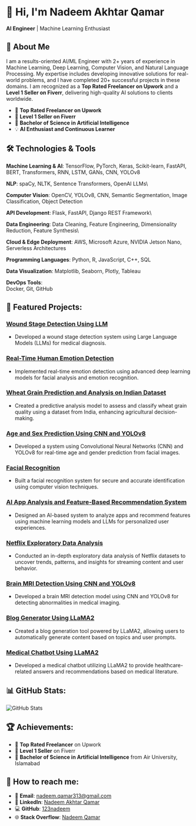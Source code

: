 # 👋 Hi, I'm Nadeem Akhtar Qamar

**AI Engineer** | Machine Learning Enthusiast 

## 🚀 About Me

I am a results-oriented AI/ML Engineer with 2+ years of experience in Machine Learning, Deep Learning, Computer Vision, and Natural Language Processing. My expertise includes developing innovative solutions for real-world problems, and I have completed 20+ successful projects in these domains. I am recognized as a **Top Rated Freelancer on Upwork** and a **Level 1 Seller on Fiverr**, delivering high-quality AI solutions to clients worldwide.

- 🌟 **Top Rated Freelancer on Upwork**
- 🌟 **Level 1 Seller on Fiverr**
- 🥇 **Bachelor of Science in Artificial Intelligence**
- 💡 **AI Enthusiast and Continuous Learner**

## 🛠️ Technologies & Tools

**Machine Learning & AI**: TensorFlow, PyTorch, Keras, Scikit-learn, FastAPI, BERT, Transformers, RNN, LSTM, GANs, CNN, YOLOv8

**NLP**: spaCy, NLTK, Sentence Transformers, OpenAI LLMs\

**Computer Vision**: OpenCV, YOLOv8, CNN, Semantic Segmentation, Image Classification, Object Detection

**API Development**: Flask, FastAPI, Django REST Framework\

**Data Engineering**: Data Cleaning, Feature Engineering, Dimensionality Reduction, Feature Synthesis\

**Cloud & Edge Deployment**: AWS, Microsoft Azure, NVIDIA Jetson Nano, Serverless Architectures

**Programming Languages**: Python, R, JavaScript, C++, SQL

**Data Visualization**: Matplotlib, Seaborn, Plotly, Tableau

**DevOps Tools**:  
Docker, Git, GitHub

## 🌟 Featured Projects:

### [Wound Stage Detection Using LLM](https://github.com/123nadeem/Wound_Stage_Detection__Using_LLM)
- Developed a wound stage detection system using Large Language Models (LLMs) for medical diagnosis.

### [Real-Time Human Emotion Detection](https://github.com/123nadeem/Real-Time-Human-Emotion-Detection)
- Implemented real-time emotion detection using advanced deep learning models for facial analysis and emotion recognition.

### [Wheat Grain Prediction and Analysis on Indian Dataset](https://github.com/123nadeem/Wheet_Grain_Prediction_and_Analysis_on_Indian_Dataset)
- Created a predictive analysis model to assess and classify wheat grain quality using a dataset from India, enhancing agricultural decision-making.

### [Age and Sex Prediction Using CNN and YOLOv8](https://github.com/123nadeem/Age-and-Sex-prediction-using-CNN-and-Yolov8)
- Developed a system using Convolutional Neural Networks (CNN) and YOLOv8 for real-time age and gender prediction from facial images.

### [Facial Recognition](https://github.com/123nadeem/Facial-Recognition)
- Built a facial recognition system for secure and accurate identification using computer vision techniques.

### [AI App Analysis and Feature-Based Recommendation System](https://github.com/123nadeem/AI_App_Analysis_and_Feature_Based_Recommendation_Tool_)
- Designed an AI-based system to analyze apps and recommend features using machine learning models and LLMs for personalized user experiences.

### [Netflix Exploratory Data Analysis](https://github.com/123nadeem/Netflix-Exploratory-Data-Analysis)
- Conducted an in-depth exploratory data analysis of Netflix datasets to uncover trends, patterns, and insights for streaming content and user behavior.

### [Brain MRI Detection Using CNN and YOLOv8](https://github.com/123nadeem/Brain_MRI_Detection_using_CNN-and-Yolov8)
- Developed a brain MRI detection model using CNN and YOLOv8 for detecting abnormalities in medical imaging.

### [Blog Generator Using LLaMA2](https://github.com/123nadeem/Blog_Generator-using-Llama2)
- Created a blog generation tool powered by LLaMA2, allowing users to automatically generate content based on topics and user prompts.

### [Medical Chatbot Using LLaMA2](https://github.com/123nadeem/Medical-Chatbot-using-Llama2)
- Developed a medical chatbot utilizing LLaMA2 to provide healthcare-related answers and recommendations based on medical literature.

## 📊 GitHub Stats:

![GitHub Stats](https://github-readme-stats.vercel.app/api?username=123nadeem&show_icons=true&theme=radical)

## 🏆 Achievements:

- 🏅 **Top Rated Freelancer** on Upwork
- 🏅 **Level 1 Seller** on Fiverr
- 🥇 **Bachelor of Science in Artificial Intelligence** from Air University, Islamabad

## 💬 How to reach me:

- 📧 **Email**: [nadeem.qamar313@gmail.com](mailto:nadeem.qamar313@gmail.com)
- 💼 **LinkedIn**: [Nadeem Akhtar Qamar](https://www.linkedin.com/in/nadeem-qamar-10b492219)
- 💻 **GitHub**: [123nadeem](https://github.com/123nadeem)
- 🌐 **Stack Overflow**: [Nadeem Qamar](https://stackoverflow.com/users/16687748/nadeem-qamar)

